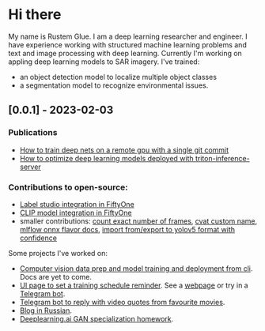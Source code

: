 # Hi there

My name is Rustem Glue. I am a deep learning researcher and engineer. 
I have experience working with structured machine learning problems and
text and image processing with deep learning. 
Currently I'm working on appling deep learning models to SAR imagery. I've trained:
- an object detection model to localize multiple object classes
- a segmentation model to recognize environmental issues.


## [0.0.1] - 2023-02-03
### Publications
- [How to train deep nets on a remote gpu with a single git commit](https://medium.com/@rustemgal/streamline-deep-learning-model-training-with-ci-cd-71680976b2c2?source=github_welcome)
- [How to optimize deep learning models deployed with triton-inference-server](https://medium.com/@rustemgal/improve-performance-of-models-deployed-with-triton-c0d3f676c3b0?source=github_welcome)
### Contributions to open-source:
- [Label studio integration in FiftyOne](https://github.com/voxel51/fiftyone/pull/1848)
- [CLIP model integration in FiftyOne](https://github.com/voxel51/fiftyone/pull/1691)
- smaller contributions: [count exact number of frames](https://github.com/voxel51/fiftyone/pull/2373), 
[cvat custom name](https://github.com/voxel51/fiftyone/pull/2353), [mlflow onnx flavor docs](https://github.com/mlflow/mlflow/pull/7398),
[import from/export to yolov5 format with confidence](https://github.com/voxel51/fiftyone/pull/1465)
 

Some projects I've worked on:
- [Computer vision data prep and model training and deployment from cli](https://github.com/Rusteam/finegrained). Docs are yet to come.
- [UI page to set a training schedule reminder](https://github.com/Rusteam/ogb_schedule_webapp). 
See a [webpage](https://office-gym-bot.website.yandexcloud.net) or try in a [Telegram bot](https://t.me/officegymbot).
- [Telegram bot to reply with video quotes from favourite movies](https://t.me/viavidbot).
- [Blog in Russian](https://github.com/Rusteam/rusteam.github.io).
- [Deeplearning.ai GAN specialization homework](https://github.com/Rusteam/gan).

<!--
**Rusteam/rusteam** is a ✨ _special_ ✨ repository because its `README.md` (this file) appears on your GitHub profile.

Here are some ideas to get you started:

- 🔭 I’m currently working on ...
- 🌱 I’m currently learning ...
- 👯 I’m looking to collaborate on ...
- 🤔 I’m looking for help with ...
- 💬 Ask me about ...
- 📫 How to reach me: ...
- 😄 Pronouns: ...
- ⚡ Fun fact: ...
-->
